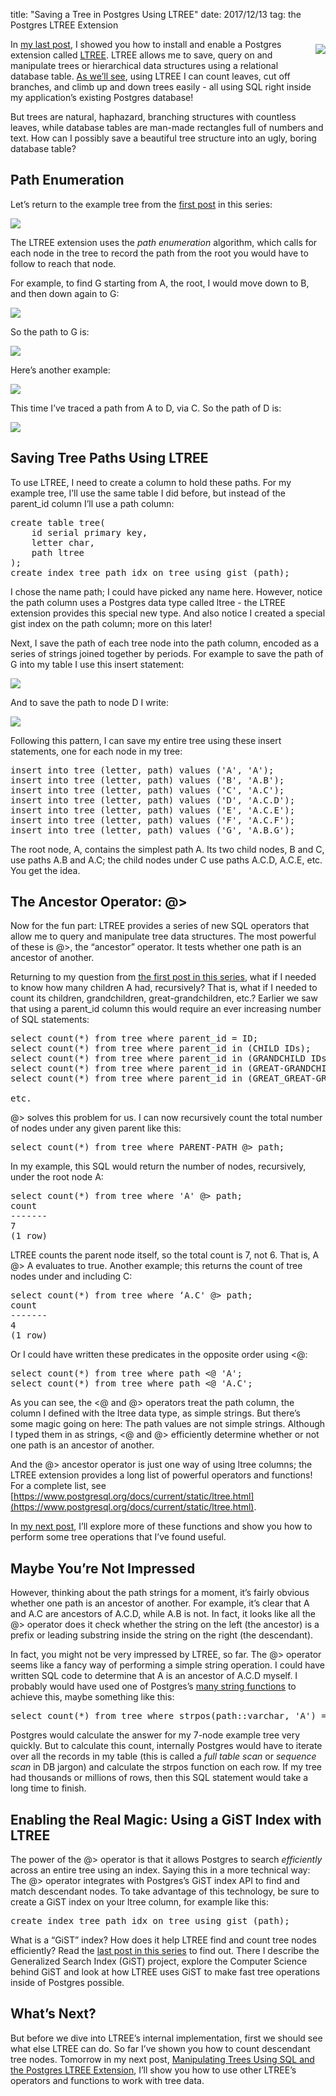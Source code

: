 title: "Saving a Tree in Postgres Using LTREE"
date: 2017/12/13
tag: the Postgres LTREE Extension

<div style="float: right; padding: 8px 0px 40px 30px; text-align: center; line-height:18px">
  <img src="http://patshaughnessy.net/assets/2017/12/13/tree3.jpg">
</div>

In [my last
post](http://patshaughnessy.net/2017/12/12/installing-the-postgres-ltree-extension),
I showed you how to install and enable a Postgres extension called
[LTREE](https://www.postgresql.org/docs/current/static/ltree.html). LTREE
allows me to save, query on and manipulate trees or hierarchical data
structures using a relational database table. [As we’ll see](http://patshaughnessy.net/2017/12/14/manipulating-trees-using-sql-and-the-postgres-ltree-extension), using LTREE I can
count leaves, cut off branches, and climb up and down trees easily - all using
SQL right inside my application’s existing Postgres database!

But trees are natural, haphazard, branching structures with countless leaves,
while database tables are man-made rectangles full of numbers and text. How can
I possibly save a beautiful tree structure into an ugly, boring database table?

## Path Enumeration

Let’s return to the example tree from the [first
post](http://patshaughnessy.net/2017/12/11/trying-to-represent-a-tree-structure-using-postgres)
in this series:

<img src="http://patshaughnessy.net/assets/2017/12/11/example-tree.png">

The LTREE extension uses the _path enumeration_ algorithm, which calls for each
node in the tree to record the path from the root you would have to follow to
reach that node.

For example, to find <span class="code">G</span> starting from <span
class="code">A</span>, the root, I would move down to <span
class="code">B</span>, and then down again to <span class="code">G</span>:

<img src="http://patshaughnessy.net/assets/2017/12/13/tree-path1.png">

So the path to <span class="code">G</span> is:

<img src="http://patshaughnessy.net/assets/2017/12/13/path1.png">

Here’s another example:

<img src="http://patshaughnessy.net/assets/2017/12/13/tree-path2.png">

This time I’ve traced a path from <span class="code">A</span> to <span
class="code">D</span>, via <span class="code">C</span>. So the path of <span
class="code">D</span> is:

<img src="http://patshaughnessy.net/assets/2017/12/13/path2.png">

## Saving Tree Paths Using LTREE

To use LTREE, I need to create a column to hold these paths. For my example
tree, I’ll use the same table I did before, but instead of the <span
class="code">parent_id</span> column I’ll use a <span class="code">path</span>
column:

<pre>
create table tree(
    id serial primary key,
    letter char,
    path ltree
);
create index tree_path_idx on tree using gist (path);
</pre>

I chose the name <span class="code">path</span>; I could have picked any name
here. However, notice the <span class="code">path</span> column uses a Postgres
data type called <span class="code">ltree</span> - the LTREE extension provides
this special new type.  And also notice I created a special <span
class="code">gist</span> index on the <span class="code">path</span> column;
more on this later!

Next, I save the path of each tree node into the <span class="code">path</span>
column, encoded as a series of strings joined together by periods. For example
to save the path of <span class="code">G</span> into my table I use this insert
statement:

<img src="http://patshaughnessy.net/assets/2017/12/13/insert1.png">

And to save the path to node D I write:

<img src="http://patshaughnessy.net/assets/2017/12/13/insert2.png">

Following this pattern, I can save my entire tree using these insert
statements, one for each node in my tree:

<pre>
insert into tree (letter, path) values ('A', 'A');
insert into tree (letter, path) values ('B', 'A.B');
insert into tree (letter, path) values ('C', 'A.C');
insert into tree (letter, path) values ('D', 'A.C.D');
insert into tree (letter, path) values ('E', 'A.C.E');
insert into tree (letter, path) values ('F', 'A.C.F');
insert into tree (letter, path) values ('G', 'A.B.G');
</pre>

The root node, <span class="code">A</span>, contains the simplest path <span
class="code">A</span>. Its two child nodes, <span class="code">B</span> and
<span class="code">C</span>, use paths <span class="code">A.B</span> and <span
class="code">A.C</span>; the child nodes under <span class="code">C</span> use
paths <span class="code">A.C.D</span>, <span class="code">A.C.E</span>, etc.
You get the idea.

## The Ancestor Operator: @>

Now for the fun part: LTREE provides a series of new SQL operators that allow
me to query and manipulate tree data structures. The most powerful of these is
<span class="code">@></span>, the “ancestor” operator. It tests whether one path is an ancestor of
another.

Returning to my question from [the first post in this
series](http://patshaughnessy.net/2017/12/11/trying-to-represent-a-tree-structure-using-postgres),
what if I needed to know how many children <span class="code">A</span> had,
recursively? That is, what if I needed to count its children, grandchildren,
great-grandchildren, etc.? Earlier we saw that using a <span
class="code">parent_id</span> column this would require an ever increasing
number of SQL statements: 

<pre>
select count(*) from tree where parent_id = ID;
select count(*) from tree where parent_id in (CHILD IDs);
select count(*) from tree where parent_id in (GRANDCHILD IDs);
select count(*) from tree where parent_id in (GREAT-GRANDCHILD IDs);
select count(*) from tree where parent_id in (GREAT_GREAT-GRANDCHILD IDs);

etc.
</pre>

<span class="code">@></span> solves this problem for us. I can now recursively
count the total number of nodes under any given parent like this:

<pre>
select count(*) from tree where PARENT-PATH @> path;
</pre>

In my example, this SQL would return the number of nodes, recursively, under
the root node <span class="code">A</span>:

<pre>
select count(*) from tree where 'A' @> path;
count 
-------
7
(1 row)
</pre>

LTREE counts the parent node itself, so the total count is 7, not 6. That is,
<span class="code">A @> A</span> evaluates to true. Another example; this
returns the count of tree nodes under and including <span class="code">C</span>:

<pre>
select count(*) from tree where ‘A.C' @> path;
count 
-------
4
(1 row)
</pre>

Or I could have written these predicates in the opposite order using <span
class="code"><@</span>:

<pre>
select count(*) from tree where path <@ 'A';
select count(*) from tree where path <@ 'A.C';
</pre>

As you can see, the <span class="code"><@</span> and <span
class="code">@></span> operators treat the <span class="code">path</span>
column, the column I defined with the <span class="code">ltree</span> data
type, as simple strings. But there’s some magic going on here: The path values
are not simple strings. Although I typed them in as strings, <span
class="code"><@</span> and <span class="code">@></span> efficiently determine
whether or not one path is an ancestor of another.

And the <span class="code">@></span> ancestor operator is just one way of using
<span class="code">ltree</span> columns; the LTREE extension provides a long list of powerful
operators and functions!  For a complete list, see
[https://www.postgresql.org/docs/current/static/ltree.html](https://www.postgresql.org/docs/current/static/ltree.html).

In [my next post](http://patshaughnessy.net/2017/12/14/manipulating-trees-using-sql-and-the-postgres-ltree-extension), I’ll explore more of these functions and show you how to
perform some tree operations that I’ve found useful.

## Maybe You’re Not Impressed

However, thinking about the path strings for a moment, it’s fairly obvious
whether one path is an ancestor of another. For example, it’s clear that <span class="code">A</span> and
A.C are ancestors of A.C.D, while A.B is not. In fact, it looks like all the <span class="code">@></span>
operator does it check whether the string on the left (the ancestor) is a
prefix or leading substring inside the string on the right (the descendant).

In fact, you might not be very impressed by LTREE, so far. The <span class="code">@></span> operator
seems like a fancy way of performing a simple string operation. I could have
written SQL code to determine that A is an ancestor of A.C.D myself. I probably
would have used one of Postgres’s [many string
functions](https://www.postgresql.org/docs/current/static/functions-string.html)
to achieve this, maybe something like this:

<pre>
select count(*) from tree where strpos(path::varchar, 'A') = 1
</pre>

Postgres would calculate the answer for my 7-node example tree very quickly.
But to calculate this count, internally Postgres would have to iterate over all
the records in my table (this is called a _full table scan_ or _sequence scan_ in
DB jargon) and calculate the <span class="code">strpos</span> function on each
row. If my tree had thousands or millions of rows, then this SQL statement
would take a long time to finish.

## Enabling the Real Magic: Using a GiST Index with LTREE

The power of the <span class="code">@></span> operator is that it allows
Postgres to search _efficiently_ across an entire tree using an index. Saying
this in a more technical way: The <span class="code">@></span> operator
integrates with Postgres’s GiST index API to find and match descendant nodes.
To take advantage of this technology, be sure to create a GiST index on your
<span class="code">ltree</span> column, for example like this:

<pre>
create index tree_path_idx on tree using gist (path);
</pre>

What is a “GiST” index? How does it help LTREE find and count tree nodes
efficiently? Read the [last post in this
series](http://patshaughnessy.net/2017/12/15/looking-inside-postgres-at-a-gist-index)
to find out. There I describe the Generalized Search Index (GiST) project,
explore the Computer Science behind GiST and look at how LTREE uses GiST to
make fast tree operations inside of Postgres possible.

## What’s Next?

But before we dive into LTREE’s internal implementation, first we should see
what else LTREE can do. So far I’ve shown you how to count descendant tree
nodes. Tomorrow in my next post, [Manipulating Trees Using SQL and the Postgres
LTREE
Extension](http://patshaughnessy.net/2017/12/14/manipulating-trees-using-sql-and-the-postgres-ltree-extension),
I’ll show you how to use other LTREE’s operators and functions to work with
tree data.


